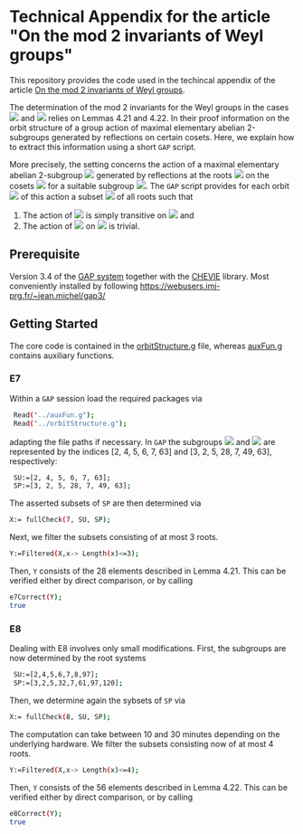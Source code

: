 # Technical Appendix for the article "On the mod 2 invariants of Weyl groups"

This repository provides the code used in the techincal appendix of the article [On the mod 2 invariants of Weyl groups](https://arxiv.org/abs/1805.04670). 

The determination of the mod 2 invariants for the Weyl groups in the cases <img src="http://latex.codecogs.com/gif.latex?$W(E_7)$" /> and <img src="http://latex.codecogs.com/gif.latex?$W(E_8)$" /> relies on Lemmas 4.21 and 4.22. In their proof information on the orbit structure of a group action of maximal elementary abelian 2-subgroups generated by reflections on certain cosets. Here, we explain how to extract this information using a short `GAP` script.

More precisely, the setting concerns the action of a maximal elementary abelian 2-subgroup <img src="http://latex.codecogs.com/gif.latex?$P=P(S){\subset}W(E_n)$" />  generated by reflections at the roots <img src="http://latex.codecogs.com/gif.latex?$S$" /> on the cosets <img src="http://latex.codecogs.com/gif.latex?$U\W(E_n)$" /> for a suitable subgroup <img src="http://latex.codecogs.com/gif.latex?$U{\subset}W(E_n)$" />. The `GAP` script provides for each orbit <img src="http://latex.codecogs.com/gif.latex?$\mathcal{O}_k$" /> of this action a subset <img src="http://latex.codecogs.com/gif.latex?$S_k{\subset}S$" /> of all roots such that
1. The action of <img src="http://latex.codecogs.com/gif.latex?$P(S_k)$" /> is simply transitive on <img src="http://latex.codecogs.com/gif.latex?$\mathcal{O}_k$" /> and 
2. The action of <img src="http://latex.codecogs.com/gif.latex?$P(S\setminus{S_k})$" /> on <img src="http://latex.codecogs.com/gif.latex?$\mathcal{O}_k$" /> is trivial.


## Prerequisite

Version 3.4 of the [GAP system](https://www.gap-system.org) together with the [CHEVIE](http://www.math.rwth-aachen.de/~CHEVIE/) library. Most conveniently installed by following https://webusers.imj-prg.fr/~jean.michel/gap3/

## Getting Started

The core code is contained in the [orbitStructure.g](./orbitStructure.g) file, whereas [auxFun.g](./auxFun.g) contains auxiliary functions. 

### E7
Within a `GAP` session load the required packages via
```sh
 Read("../auxFun.g");
 Read("../orbitStructure.g");
```
adapting the file paths if necessary. In `GAP` the subgroups <img src="http://latex.codecogs.com/gif.latex?$U$" />  and <img src="http://latex.codecogs.com/gif.latex?$P$" /> are represented by the indices [2, 4, 5, 6, 7, 63] and
[3, 2, 5, 28, 7, 49, 63], respectively:
```sh
 SU:=[2, 4, 5, 6, 7, 63];
 SP:=[3, 2, 5, 28, 7, 49, 63];
```
The asserted subsets of `SP` are then determined via
```sh
X:= fullCheck(7, SU, SP);
```
Next, we filter the subsets consisting of at most 3 roots.
```sh
Y:=Filtered(X,x-> Length(x)<=3);   
```
Then, `Y` consists of the 28 elements described in Lemma 4.21. This can be verified either by direct comparison, or by calling 
```sh
e7Correct(Y);
true
```

### E8
Dealing with E8 involves only small modifications. First, the subgroups are now determined by the root systems

```sh
 SU:=[2,4,5,6,7,8,97];
 SP:=[3,2,5,32,7,61,97,120];
```
Then, we determine again the sybsets of `SP` via 
```sh
X:= fullCheck(8, SU, SP);
```
The computation can take between 10 and 30 minutes depending on the underlying hardware. We filter the subsets consisting now of at most 4 roots.
```sh
Y:=Filtered(X,x-> Length(x)<=4);   
```
Then, `Y` consists of the 56 elements described in Lemma 4.22. This can be verified either by direct comparison, or by calling 
```sh
e8Correct(Y);
true
```
